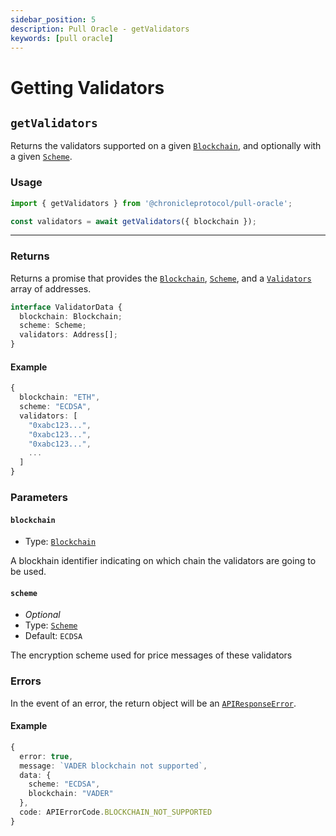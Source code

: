 ```yaml
---
sidebar_position: 5
description: Pull Oracle - getValidators
keywords: [pull oracle]
---
```


# Getting Validators

## `getValidators`

Returns the validators supported on a given [`Blockchain`](./Types.md#blockchain), and optionally with a given [`Scheme`](./Types.md#scheme).

### Usage

```ts
import { getValidators } from '@chronicleprotocol/pull-oracle';

const validators = await getValidators({ blockchain });
```

---

### Returns

Returns a promise that provides the [`Blockchain`](./Types.md#blockchain), [`Scheme`](./Types.md#scheme), and a [`Validators`](./Types.md#validators) array of addresses.

```ts
interface ValidatorData {
  blockchain: Blockchain;
  scheme: Scheme;
  validators: Address[];
}
```

#### Example

```ts
{
  blockchain: "ETH",
  scheme: "ECDSA",
  validators: [
    "0xabc123...",
    "0xabc123...",
    "0xabc123...",
    ...
  ]
}
```

### Parameters

#### `blockchain`
- Type: [`Blockchain`](./Types.md#blockchain)

A blockhain identifier indicating on which chain the validators are going to be used.

#### `scheme`
- _Optional_
- Type: [`Scheme`](./Types.md#scheme)
- Default: `ECDSA`

The encryption scheme used for price messages of these validators

### Errors

In the event of an error, the return object will be an [`APIResponseError`](./Types.md#apiresponseerror).

#### Example
```ts
{
  error: true,
  message: `VADER blockchain not supported`,
  data: {
    scheme: "ECDSA",
    blockchain: "VADER"
  },
  code: APIErrorCode.BLOCKCHAIN_NOT_SUPPORTED
}
```
